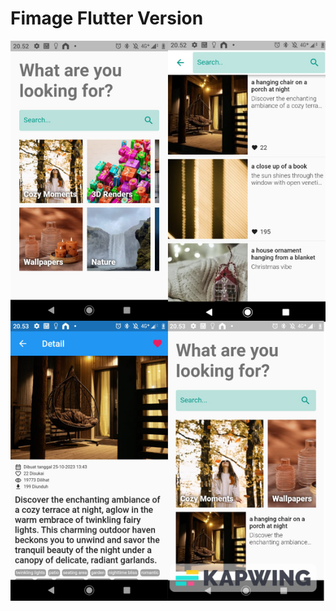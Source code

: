 # Fimage Flutter Version

![Screenshoot](https://raw.githubusercontent.com/djamaatul/Fimage-Flutter/main/Untitled_Export-b1yUoC40s.jpeg)
